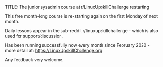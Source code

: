 TITLE: The junior sysadmin course at r/LinuxUpskillChallenge restarting 

This free month-long course is re-starting again on the first Monday of next month.

Daily lessons appear in the sub-reddit r/linuxupskillchallenge - which is also used for support/discussion.

Has been running successfully now every month since February 2020 - more detail at: https://LinuxUpskillChallenge.org

Any feedback very welcome.
